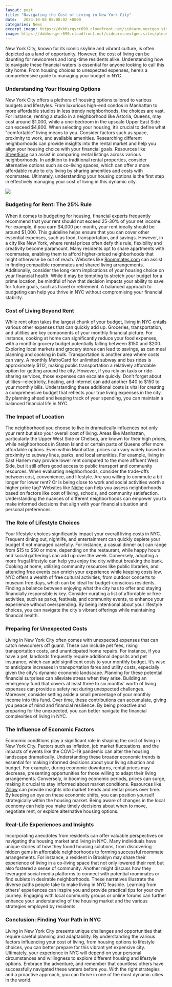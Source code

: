 ```yaml
---
layout: post
title: "Navigating the Cost of Living in New York City"
date:   2024-10-08 08:08:02 +0000
categories: News
excerpt_image: https://dxbhsrqyrr690.cloudfront.net/sidearm.nextgen.sites/plnusealions.com/images/responsive_2023/default_image.png
image: https://dxbhsrqyrr690.cloudfront.net/sidearm.nextgen.sites/plnusealions.com/images/responsive_2023/default_image.png
---
```


New York City, known for its iconic skyline and vibrant culture, is often depicted as a land of opportunity. However, the cost of living can be daunting for newcomers and long-time residents alike. Understanding how to navigate these financial waters is essential for anyone looking to call this city home. From housing choices to unexpected expenses, here’s a comprehensive guide to managing your budget in NYC.
### Understanding Your Housing Options
New York City offers a plethora of housing options tailored to various budgets and lifestyles. From luxurious high-end condos in Manhattan to more affordable studios in less trendy neighborhoods, the choices are vast. For instance, renting a studio in a neighborhood like Astoria, Queens, may cost around $1,000, while a one-bedroom in the upscale Upper East Side can exceed $4,800. 
When selecting your housing, it’s crucial to define what "comfortable" living means to you. Consider factors such as space, proximity to work, and available amenities. Researching different neighborhoods can provide insights into the rental market and help you align your housing choice with your financial goals. Resources like [StreetEasy](https://streeteasy.com) can assist in comparing rental listings across various neighborhoods. 
In addition to traditional rental properties, consider alternative options such as co-living spaces, which can offer a more affordable route to city living by sharing amenities and costs with roommates. Ultimately, understanding your housing options is the first step in effectively managing your cost of living in this dynamic city.

![](https://dxbhsrqyrr690.cloudfront.net/sidearm.nextgen.sites/plnusealions.com/images/responsive_2023/default_image.png)
### Budgeting for Rent: The 25% Rule
When it comes to budgeting for housing, financial experts frequently recommend that your rent should not exceed 25-30% of your net income. For example, if you earn $4,000 per month, your rent ideally should be around $1,000. This guideline helps ensure that you can cover other essential expenses, such as food, transportation, and savings.
However, in a city like New York, where rental prices often defy this rule, flexibility and creativity become paramount. Many residents opt to share apartments with roommates, enabling them to afford higher-priced neighborhoods that might otherwise be out of reach. Websites like [Roommates.com](https://roommates.com) can assist in finding compatible roommates and shared living arrangements.
Additionally, consider the long-term implications of your housing choice on your financial health. While it may be tempting to stretch your budget for a prime location, be mindful of how that decision impacts your ability to save for future goals, such as travel or retirement. A balanced approach to budgeting can help you thrive in NYC without compromising your financial stability.
### Cost of Living Beyond Rent
While rent often takes the largest chunk of your budget, living in NYC entails various other expenses that can quickly add up. Groceries, transportation, and utilities are key components of your monthly financial picture. For instance, cooking at home can significantly reduce your food expenses, with a monthly grocery budget potentially falling between $150 and $200. Exploring local markets and grocery stores can lead to savings, as can meal planning and cooking in bulk.
Transportation is another area where costs can vary. A monthly MetroCard for unlimited subway and bus rides is approximately $112, making public transportation a relatively affordable option for getting around the city. However, if you rely on taxis or ride-sharing services, those expenses can escalate quickly. 
Don’t forget about utilities—electricity, heating, and internet can add another $40 to $150 to your monthly bills. Understanding these additional costs is vital for creating a comprehensive budget that reflects your true living expenses in the city. By planning ahead and keeping track of your spending, you can maintain a balanced financial life in NYC.
### The Impact of Location
The neighborhood you choose to live in dramatically influences not only your rent but also your overall cost of living. Areas like Manhattan, particularly the Upper West Side or Chelsea, are known for their high prices, while neighborhoods in Staten Island or certain parts of Queens offer more affordable options. 
Even within Manhattan, prices can vary widely based on proximity to subway lines, parks, and local amenities. For example, living in East Harlem may provide lower rent compared to the more affluent West Side, but it still offers good access to public transport and community resources. 
When evaluating neighborhoods, consider the trade-offs between cost, convenience, and lifestyle. Are you willing to commute a bit longer for lower rent? Or is being close to work and social activities worth a higher price tag? Websites like [Niche](https://www.niche.com) can help you assess neighborhoods based on factors like cost of living, schools, and community satisfaction. 
Understanding the nuances of different neighborhoods can empower you to make informed decisions that align with your financial situation and personal preferences.
### The Role of Lifestyle Choices
Your lifestyle choices significantly impact your overall living costs in NYC. Frequent dining out, nightlife, and entertainment can quickly deplete your budget if not managed carefully. For instance, a casual dinner out can range from $15 to $50 or more, depending on the restaurant, while happy hours and social gatherings can add up over the week.
Conversely, adopting a more frugal lifestyle can help you enjoy the city without breaking the bank. Cooking at home, utilizing community resources like public libraries, and attending free events can enrich your experience while keeping costs low. NYC offers a wealth of free cultural activities, from outdoor concerts to museum free days, which can be ideal for budget-conscious residents.
Finding a balance between enjoying what the city has to offer and staying financially responsible is key. Consider curating a list of affordable or free activities, such as parks, festivals, and community events, to enhance your experience without overspending. By being intentional about your lifestyle choices, you can navigate the city's vibrant offerings while maintaining financial health.
### Preparing for Unexpected Costs
Living in New York City often comes with unexpected expenses that can catch newcomers off guard. These can include pet fees, rising transportation costs, and unanticipated home repairs. For instance, if you have a pet, landlords frequently require additional deposits and pet insurance, which can add significant costs to your monthly budget.
It’s wise to anticipate increases in transportation fares and utility costs, especially given the city's dynamic economic landscape. Planning for these potential financial surprises can alleviate stress when they arise. Building an emergency fund that covers at least three to six months' worth of living expenses can provide a safety net during unexpected challenges.
Moreover, consider setting aside a small percentage of your monthly income into this fund. Over time, these contributions can accumulate, giving you peace of mind and financial resilience. By being proactive and preparing for the unexpected, you can better navigate the financial complexities of living in NYC.
### The Influence of Economic Factors
Economic conditions play a significant role in shaping the cost of living in New York City. Factors such as inflation, job market fluctuations, and the impacts of events like the COVID-19 pandemic can alter the housing landscape dramatically. Understanding these broader economic trends is essential for making informed decisions about your living situation and budget.
For example, during economic downturns, rental prices may decrease, presenting opportunities for those willing to adapt their living arrangements. Conversely, in booming economic periods, prices can surge, making it crucial to stay informed about market conditions. Resources like [Zillow](https://www.zillow.com) can provide insights into market trends and rental prices over time.
By keeping an eye on these economic shifts, you can position yourself strategically within the housing market. Being aware of changes in the local economy can help you make timely decisions about when to move, negotiate rent, or explore alternative housing options. 
### Real-Life Experiences and Insights
Incorporating anecdotes from residents can offer valuable perspectives on navigating the housing market and living in NYC. Many individuals have unique stories of how they found housing solutions, from discovering hidden gems in affordable neighborhoods to forming successful roommate arrangements. 
For instance, a resident in Brooklyn may share their experience of living in a co-living space that not only lowered their rent but also fostered a sense of community. Another might discuss how they leveraged social media platforms to connect with potential roommates or find sublets in desirable neighborhoods.
These narratives illustrate the diverse paths people take to make living in NYC feasible. Learning from others’ experiences can inspire you and provide practical tips for your own journey. Engaging with local community groups or online forums can further enhance your understanding of the housing market and the various strategies employed by residents.
### Conclusion: Finding Your Path in NYC
Living in New York City presents unique challenges and opportunities that require careful planning and adaptability. By understanding the various factors influencing your cost of living, from housing options to lifestyle choices, you can better prepare for this vibrant yet expensive city. 
Ultimately, your experience in NYC will depend on your personal circumstances and willingness to explore different housing and lifestyle options. Embrace the adventure, and remember that countless others have successfully navigated these waters before you. With the right strategies and a proactive approach, you can thrive in one of the most dynamic cities in the world.